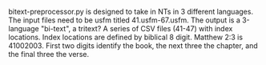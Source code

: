 bitext-preprocessor.py is designed to take in NTs in 3 different languages. The input files need to be usfm titled 41.usfm-67.usfm. 
The output is a 3-language "bi-text", a tritext? A series of CSV files (41-47) with index locations.
Index locations are defined by biblical 8 digit. Matthew 2:3 is 41002003. First two digits identify the book, the next three the chapter, and the final three the verse. 
